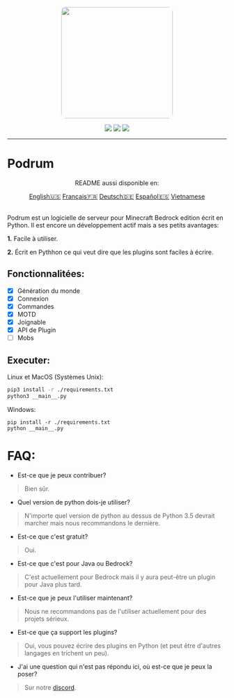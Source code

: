 <p align="center">
  <img width="256" style="border-radius:10px;" height="256" src="https://cdn.discordapp.com/attachments/576826528671858709/766767561681141790/Logo.png">


<div align="center">
    <a href="https://discord.gg/ScSsnwQ4kW"><img src="https://img.shields.io/discord/821124503185653803?style=flat-square"/></a>
    <a href="https://www.codefactor.io/repository/github/podrum/podrum"><img src="https://www.codefactor.io/repository/github/podrum/podrum/badge?style=flat-square"/></a>
    <a href="https://podrum.github.io/"><img src="https://img.shields.io/badge/website-online-orange?style=flat-square"/></a>
</div>
<hr/>

# Podrum

<p align="center">README aussi disponible en:</p>
<div align="center">
  <a href="../README.md">English🇺🇸</a>
  <a href="./README_FR.md">Français🇫🇷</a>
  <a href="./README_DE.md">Deutsch🇩🇪</a>
  <a href="./README_ES.md">Español🇪🇸</a>
  <a href="./README_ES.md">Vietnamese</a>
 </div>
<br>

Podrum est un logicielle de serveur pour Minecraft Bedrock edition écrit en Python.
Il est encore un développement actif mais a ses petits avantages:

**1.** Facile à utiliser.

**2.** Écrit en Pythhon ce qui veut dire que les plugins sont faciles à écrire.
## Fonctionnalitées:
 - [x] Génération du monde
 - [x] Connexion
 - [x] Commandes
 - [x] MOTD
 - [x] Joignable
 - [x] API de Plugin
 - [ ] Mobs 

## Executer:
Linux et MacOS (Systèmes Unix):
```sh
pip3 install -r ./requirements.txt
python3 __main__.py
```

Windows:
```batch
pip install -r ./requirements.txt
python __main__.py
```

# FAQ:
 - Est-ce que je peux contribuer?
 > Bien sûr.
 - Quel version de python dois-je utiliser?
 > N'importe quel version de python au dessus de Python 3.5 devrait marcher mais nous recommandons le dernière.
 - Est-ce que c'est gratuit?
 > Oui.
 - Est-ce que c'est pour Java ou Bedrock?
 > C'est actuellement pour Bedrock mais il y aura peut-être un plugin pour Java plus tard.
 - Est-ce que je peux l'utiliser maintenant?
 > Nous ne recommandons pas de l'utiliser actuellement pour des projets sérieux.
 - Est-ce que ça support les plugins?
 > Oui, vous pouvez écrire des plugins en Python (et peut être d'autres langages en trichent un peu).
 - J'ai une question qui n'est pas répondu ici, où est-ce que je peux la poser?
 > Sur notre [discord](https://discord.gg/ScSsnwQ4kW).
